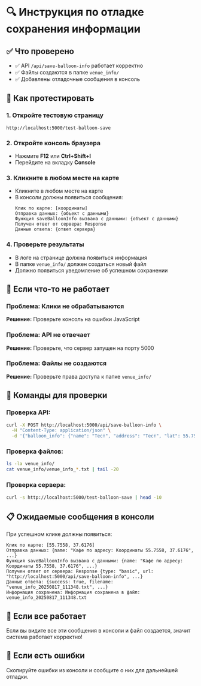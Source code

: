 # 🔍 Инструкция по отладке сохранения информации

## ✅ Что проверено

- ✅ API `/api/save-balloon-info` работает корректно
- ✅ Файлы создаются в папке `venue_info/`
- ✅ Добавлены отладочные сообщения в консоль

## 🧪 Как протестировать

### 1. Откройте тестовую страницу
```
http://localhost:5000/test-balloon-save
```

### 2. Откройте консоль браузера
- Нажмите **F12** или **Ctrl+Shift+I**
- Перейдите на вкладку **Console**

### 3. Кликните в любом месте на карте
- Кликните в любом месте на карте
- В консоли должны появиться сообщения:
  ```
  Клик по карте: [координаты]
  Отправка данных: {объект с данными}
  Функция saveBalloonInfo вызвана с данными: {объект с данными}
  Получен ответ от сервера: Response
  Данные ответа: {ответ сервера}
  ```

### 4. Проверьте результаты
- В логе на странице должна появиться информация
- В папке `venue_info/` должен создаться новый файл
- Должно появиться уведомление об успешном сохранении

## 🚨 Если что-то не работает

### Проблема: Клики не обрабатываются
**Решение:** Проверьте консоль на ошибки JavaScript

### Проблема: API не отвечает
**Решение:** Проверьте, что сервер запущен на порту 5000

### Проблема: Файлы не создаются
**Решение:** Проверьте права доступа к папке `venue_info/`

## 🔧 Команды для проверки

### Проверка API:
```bash
curl -X POST http://localhost:5000/api/save-balloon-info \
  -H "Content-Type: application/json" \
  -d '{"balloon_info": {"name": "Тест", "address": "Тест", "lat": 55.7558, "lng": 37.6176}}'
```

### Проверка файлов:
```bash
ls -la venue_info/
cat venue_info/venue_info_*.txt | tail -20
```

### Проверка сервера:
```bash
curl -s http://localhost:5000/test-balloon-save | head -10
```

## 📋 Ожидаемые сообщения в консоли

При успешном клике должны появиться:
```
Клик по карте: [55.7558, 37.6176]
Отправка данных: {name: "Кафе по адресу: Координаты 55.7558, 37.6176", ...}
Функция saveBalloonInfo вызвана с данными: {name: "Кафе по адресу: Координаты 55.7558, 37.6176", ...}
Получен ответ от сервера: Response {type: "basic", url: "http://localhost:5000/api/save-balloon-info", ...}
Данные ответа: {success: true, filename: "venue_info_20250817_111348.txt", ...}
Информация сохранена: Информация сохранена в файл: venue_info_20250817_111348.txt
```

## 🎯 Если все работает

Если вы видите все эти сообщения в консоли и файл создается, значит система работает корректно!

## 🚨 Если есть ошибки

Скопируйте ошибки из консоли и сообщите о них для дальнейшей отладки. 